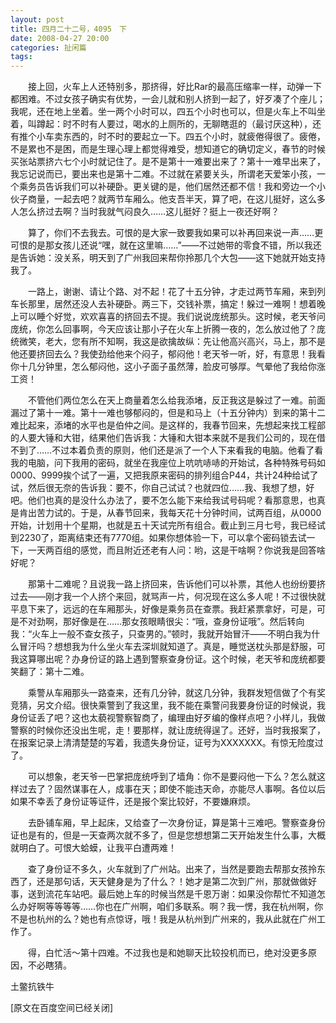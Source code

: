 ```yaml
---
layout: post
title: 四月二十二号，4095　下
date: 2008-04-27 20:00
categories: 扯闲篇
tags: 
---
```



　　接上回，火车上人还特别多，那挤得，好比Rar的最高压缩率一样，动弹一下都困难。不过女孩子确实有优势，一会儿就和别人挤到一起了，好歹凑了个座儿；我呢，还在地上坐着。坐一两个小时可以，四五个小时也可以，但是火车上不叫坐着，叫蹲起：时不时有人要过，喝水的上厕所的，无聊瞎逛的（最讨厌这种），还有推个小车卖东西的，时不时的要起立一下。四五个小时，就疲倦得很了。疲倦，不是累也不是困，而是生理心理上都觉得难受，想知道它的确切定义，春节的时候买张站票挤六七个小时就记住了。是不是第十一难要出来了？第十一难早出来了，我忘记说而已，要出来也是第十二难。不过就在紧要关头，所谓老天爱笨小孩，一个乘务员告诉我们可以补硬卧。更关键的是，他们居然还都不信！我和旁边一个小伙子商量，一起去吧？就两节车厢么。他支吾半天，算了吧，在这儿挺好，这么多人怎么挤过去啊？当时我就气闷良久……这儿挺好？挺上一夜还好啊？

<!-- more -->



　　算了，你们不去我去。可恨的是大家一致要我如果可以补再回来说一声……更可恨的是那女孩儿还说“嘿，就在这里嘛……”——不过她带的零食不错，所以我还是告诉她：没关系，明天到了广州我回来帮你拎那几个大包——这下她就开始支持我了。

　　一路上，谢谢、请让个路、对不起！花了十五分钟，才走过两节车厢，来到列车长那里，居然还没人去补硬卧。两三下，交钱补票，搞定！躲过一难啊！想着晚上可以睡个好觉，欢欢喜喜的挤回去不提。我们说说庞统那头。这时候，老天爷问庞统，你怎么回事啊，今天应该让那小子在火车上折腾一夜的，怎么放过他了？庞统微笑，老大，您有所不知啊，我这是欲擒故纵：先让他高兴高兴，马上，那不是他还要挤回去么？我使劲给他来个闷子，郁闷他！老天爷一听，好，有意思！我看你十几分钟里，怎么郁闷他，这小子面子虽然薄，脸皮可够厚。气晕他了我给你涨工资！

　　不管他们两位怎么在天上商量着怎么给我添堵，反正我这是躲过了一难。前面漏过了第十一难。第十一难也够郁闷的，但是和马上（十五分钟内）到来的第十二难比起来，添堵的水平也是伯仲之间。是这样的，我春节回来，先想起来找工程部的人要大锤和大钳，结果他们告诉我：大锤和大钳本来就不是我们公司的，现在借不到了……不过本着负责的原则，他们还是派了一个人下来看我的电脑。他看了看我的电脑，问下我用的密码，就坐在我座位上吭吭哧哧的开始试，各种特殊号码如0000、9999挨个试了一遍，又把我原来密码的排列组合P44，共计24种给试了试，然后很无奈的告诉我：要不，你自己试试？也就四位……我、我想了想，好吧。他们也真的是没什么办法了，要不怎么能下来给我试号码呢？看那意思，也真是肯出苦力试的。于是，从春节回来，我每天花十分钟时间，试两百组，从0000开始，计划用十个星期，也就是五十天试完所有组合。截止到三月七号，我已经试到2230了，距离结束还有7770组。如果你想体验一下，可以拿个密码锁去试一下，一天两百组的感觉，而且附近还老有人问：哟，这是干啥啊？你说我是回答啥好呢？

　　那第十二难呢？且说我一路上挤回来，告诉他们可以补票，其他人也纷纷要挤过去——刚才我一个人挤个来回，就骂声一片，何况现在这么多人呢！不过很快就平息下来了，远远的在车厢那头，好像是乘务员在查票。我赶紧票拿好，可是，可是不对劲啊，那好像是在……那女孩眼睛很尖：“哦，查身份证哦”。然后转向我：“火车上一般不查女孩子，只查男的。”顿时，我就开始冒汗——不明白我为什么冒汗吗？想想我为什么坐火车去深圳就知道了。真是，睡觉送枕头那是舒服，可我这算哪出呢？办身份证的路上遇到警察查身份证。这个时候，老天爷和庞统都要笑翻了：第十二难。

　　乘警从车厢那头一路查来，还有几分钟，就这几分钟，我群发短信做了个有奖竞猜，另文介绍。很快乘警到了我这里，我不能在乘警问我要身份证的时候说，我身份证丢了吧？这也太藐视警察智商了，编理由好歹编的像样点吧？小样儿，我做警察的时候你还没出生呢，走！要那样，就让庞统得逞了。还好，当时我报案了，在报案记录上清清楚楚的写着，我遗失身份证，证号为XXXXXXX。有惊无险度过了。

　　可以想象，老天爷一巴掌把庞统呼到了墙角：你不是要闷他一下么？怎么就这样过去了？固然谋事在人，成事在天；即使不能违天命，亦能尽人事啊。各位以后如果不幸丢了身份证等证件，还是报个案比较好，不要嫌麻烦。

　　去卧铺车厢，早上起床，又给查了一次身份证，算是第十三难吧。警察查身份证也是有的，但是一天查两次就不多了，但是您想想第二天开始发生什么事，大概就明白了。可恨大蛤蟆，让我平白遭两难！

　　查了身份证不多久，火车就到了广州站。出来了，当然是要跑去帮那女孩拎东西了，还是那句话，天天健身是为了什么？！她才是第二次到广州，那就做做好事，送到流花车站吧。最后她上车的时候当然是千恩万谢：如果没你帮忙不知道怎么办好啊等等等等……你也在广州啊，咱们多联系。啊？我一愣，我在杭州啊，你不是也杭州的么？她也有点惊讶，哦！我是从杭州到广州来的，我从此就在广州工作了。

　　得，白忙活～第十四难。不过我也是和她聊天比较投机而已，绝对没更多原因，不必瞎猜。

 

土鳖抗铁牛

[原文在百度空间已经关闭]

